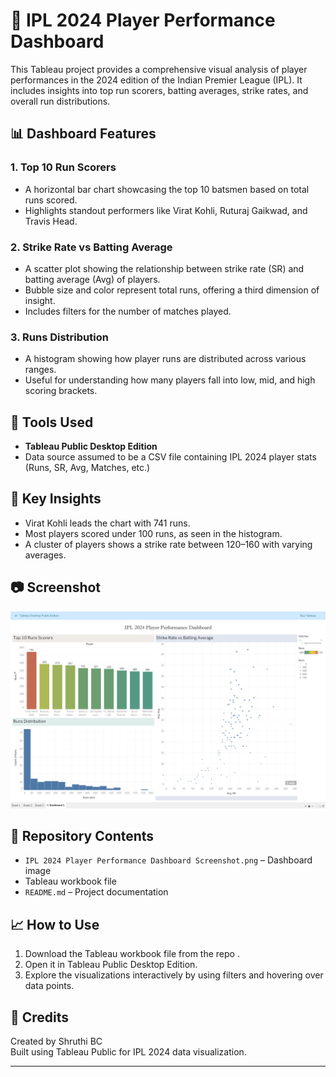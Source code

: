 # 🏏 IPL 2024 Player Performance Dashboard

This Tableau project provides a comprehensive visual analysis of player performances in the 2024 edition of the Indian Premier League (IPL). It includes insights into top run scorers, batting averages, strike rates, and overall run distributions.

## 📊 Dashboard Features

### 1. **Top 10 Run Scorers**
- A horizontal bar chart showcasing the top 10 batsmen based on total runs scored.
- Highlights standout performers like Virat Kohli, Ruturaj Gaikwad, and Travis Head.

### 2. **Strike Rate vs Batting Average**
- A scatter plot showing the relationship between strike rate (SR) and batting average (Avg) of players.
- Bubble size and color represent total runs, offering a third dimension of insight.
- Includes filters for the number of matches played.

### 3. **Runs Distribution**
- A histogram showing how player runs are distributed across various ranges.
- Useful for understanding how many players fall into low, mid, and high scoring brackets.

## 🔧 Tools Used
- **Tableau Public Desktop Edition**
- Data source assumed to be a CSV file containing IPL 2024 player stats (Runs, SR, Avg, Matches, etc.)

## 📌 Key Insights
- Virat Kohli leads the chart with 741 runs.
- Most players scored under 100 runs, as seen in the histogram.
- A cluster of players shows a strike rate between 120–160 with varying averages.

## 📷 Screenshot
![IPL 2024 Player Performance Dashboard](./IPL%202024%20Player%20Performance%20Dashboard%20Screenshot.png)

## 💾 Repository Contents
- `IPL 2024 Player Performance Dashboard Screenshot.png` – Dashboard image
- Tableau workbook file 
- `README.md` – Project documentation

## 📈 How to Use
1. Download the Tableau workbook file from the repo .
2. Open it in Tableau Public Desktop Edition.
3. Explore the visualizations interactively by using filters and hovering over data points.

## 🙌 Credits
Created by Shruthi BC    
Built using Tableau Public for IPL 2024 data visualization.

---

